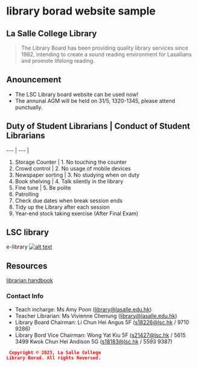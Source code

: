 # library borad website sample

## La Salle College Library
> The Library Board has been providing quality library services since 1982, intending to create a sound reading environment for Lasallians and promote lifelong reading.

## Anouncement
* The LSC Library board website can be used now!
* The annunal AGM will be held on 31/5, 1320-1345, please attend punctually.

## Duty of Student Librarians | Conduct of Student Librarians
--- | --- |
1. Storage Counter | 1. No touching the counter
2. Crowd control | 2. No usage of mobile devices
3. Newspaper sorting | 3. No studying when on duty
4. Book shelving | 4. Talk silently in the library
5. Fine tune | 5. Be polite
6. Patrolling
7. Check due dates when break session ends
8. Tidy up the Library after each session
9. Year-end stock taking exercise (After Final Exam)

## LSC library
e-library
[![alt text](https://assets.weforum.org/article/image/JMF96ETfn1kSViVnUou1Z0XIDwWcPpT5mrPc7-ytpAc.jpg)](https://sites.google.com/lasalle.edu.hk/e-library/home)


## Resources
[librarian handbook](https://drive.google.com/file/d/1gNilI_ws1JOCsFQLxM7ilPIUNptp8_II/view)

### Contact Info
- Teach incharge: Ms Amy Poon (library@lasalle.edu.hk)
- Teacher Librarian: Ms Vivienne Chenung (library@lasalle.edu.hk)
- Library Board Chairman: Li Chun Hei Angus 5F (s18226@lsc.hk / 9710 9286)
- Library Bord Vice Chairman: Wong Yat Kiu 5F (s21427@lsc.hk / 5615 3499
                              Kwok Chun Hei Andison 5G (s18183@lsc.hk / 5593 9387)




<code style="color : red"> **Copyright © 2023, La Salle College Library Borad. All rights Reversed.** </code>
